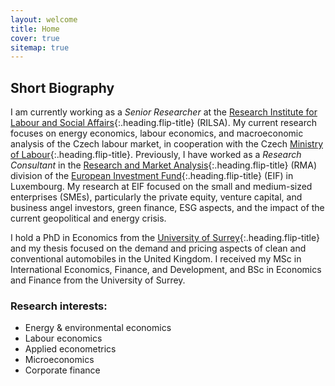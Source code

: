 ```yaml
---
layout: welcome
title: Home
cover: true
sitemap: true
---
```


## Short Biography
I am currently working as a *Senior Researcher* at the [Research Institute for Labour and Social Affairs](https://www.rilsa.cz/en/){:.heading.flip-title} (RILSA). My current research focuses on energy economics, labour economics, and macroeconomic analysis of the Czech labour market, in cooperation with the Czech [Ministry of Labour](https://www.mpsv.cz/web/en){:.heading.flip-title}. Previously, I have worked as a *Research Consultant* in the [Research and Market Analysis](https://www.eif.org/news_centre/research/index.htm){:.heading.flip-title} (RMA) division of the [European Investment Fund](https://www.eif.org/){:.heading.flip-title} (EIF) in Luxembourg. My research at EIF focused on the small and medium-sized enterprises (SMEs), particularly the private equity, venture capital, and business angel investors, green finance, ESG aspects, and the impact of the current geopolitical and energy crisis.

I hold a PhD in Economics from the [University of Surrey](https://www.surrey.ac.uk/school-economics){:.heading.flip-title} and my thesis focused on the demand and pricing aspects of clean and conventional automobiles in the United Kingdom. I received my MSc in International Economics, Finance, and Development, and BSc in Economics and Finance from the University of Surrey.

### Research interests:
- Energy & environmental economics
- Labour economics
- Applied econometrics
- Microeconomics
- Corporate finance


[documentation]: docs/README.md
[install]: docs/install.md
[upgrade]: docs/upgrade.md
[config]: docs/config.md
